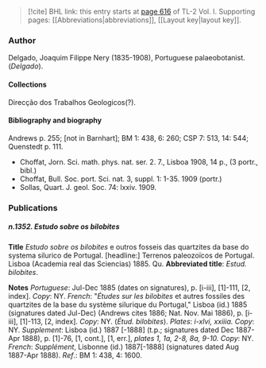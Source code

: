 > [!cite] BHL link: this entry starts at [page 616](https://www.biodiversitylibrary.org/item/103414#page/664/mode/1up) of TL-2 Vol. I.
> Supporting pages: [[Abbreviations|abbreviations]], [[Layout key|layout key]].

### Author

Delgado, Joaquim Filippe Nery (1835-1908), Portuguese palaeobotanist. (*Delgado*).

#### Collections

Direcção dos Trabalhos Geologicos(?).

#### Bibliography and biography

Andrews p. 255; \[not in Barnhart\]; BM 1: 438, 6: 260; CSP 7: 513, 14: 544; Quenstedt p. 111.
- Choffat, Jorn. Sci. math. phys. nat. ser. 2. 7., Lisboa 1908, 14 p., (3 portr., bibl.)
- Choffat, Bull. Soc. port. Sci. nat. 3, suppl. 1: 1-35. 1909 (portr.)
- Sollas, Quart. J. geol. Soc. 74: lxxiv. 1909.

### Publications

##### n.1352. Estudo sobre os bilobites

**Title**
*Estudo sobre os bilobites* e outros fosseis das quartzites da base do systema silurico de Portugal. \[headline:\] Terrenos paleozoïcos de Portugal. Lisboa (Academia real das Sciencias) 1885. Qu.
**Abbreviated title**: *Estud. bilobites*.

**Notes**
*Portuguese*: Jul-Dec 1885 (dates on signatures), p. \[i-iii\], \[1\]-111, \[2, index\]. *Copy*: NY.
*French*: "*Études sur les bilobites* et autres fossiles des quartzites de la base du système silurique du Portugal," Lisboa (id.) 1885 (signatures dated Jul-Dec) (Andrews cites 1886; Nat. Nov. Mai 1886), p. \[i-iii\], \[1\]-113, \[2, index\]. *Copy*: NY. (*Étud. bilobites*).
*Plates*: *i-xlvi, xxiiia. Copy*: NY.
*Supplement*: Lisboa (id.) 1887 \[-1888\] (t.p.; signatures dated Dec 1887-Apr 1888), p. \[1\]-76, \[1, cont.\], \[1, err.\], *plates 1, 1a, 2-8, 8a, 9-10. Copy*: NY.
*French*: *Supplément*, Lisbonne (id.) 1887\[-1888\] (signatures dated Aug 1887-Apr 1888).
*Ref*.: BM 1: 438, 4: 1600.

